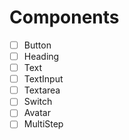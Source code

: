 # Components

- [ ] Button
- [ ] Heading
- [ ] Text
- [ ] TextInput
- [ ] Textarea
- [ ] Switch
- [ ] Avatar
- [ ] MultiStep

